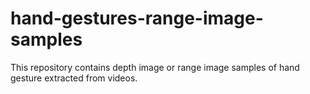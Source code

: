 # hand-gestures-range-image-samples
This repository contains depth image or range image samples of hand gesture extracted from videos.
